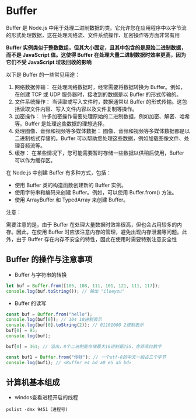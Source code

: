 # Buffer

Buffer 是 Node.js 中用于处理二进制数据的类。它允许您在应用程序中以字节流的形式处理数据，这在处理网络流、文件系统操作、加密操作等方面非常有用

**Buffer 实例类似于整数数组，但其大小固定，且其中包含的是原始二进制数据，而不是 JavaScript 值。这使得 Buffer 在处理大量二进制数据时效率更高，因为它们不受 JavaScript 垃圾回收的影响**

以下是 Buffer 的一些常见用途：

1. 网络数据传输： 在处理网络数据时，经常需要将数据转换为 Buffer。例如，在创建 TCP 或 UDP 服务器时，接收到的数据是以 Buffer 的形式传输的。
2. 文件系统操作： 当读取或写入文件时，数据通常以 Buffer 的形式传输。这包括读取文件内容、写入文件内容以及文件复制等操作。
3. 加密操作： 许多加密操作需要处理原始的二进制数据，例如加密、解密、哈希等。Buffer 是处理这些数据的理想选择。
4. 处理图像、音频和视频等多媒体数据： 图像、音频和视频等多媒体数据都是以二进制格式存储的。Buffer 可以帮助您处理这些数据，例如加载图像文件、处理音频流等。
5. 缓存： 在某些情况下，您可能需要暂时存储一些数据以供稍后使用，Buffer 可以作为缓存区。

在 Node.js 中创建 Buffer 有多种方式，包括：

- 使用 Buffer 类的构造函数创建新的 Buffer 实例。
- 使用字符串和编码来创建 Buffer。例如，可以使用 Buffer.from() 方法。
- 使用 ArrayBuffer 和 TypedArray 来创建 Buffer。

注意：

需要注意的是，由于 Buffer 在处理大量数据时效率很高，但也会占用较多的内存。因此，在使用 Buffer 时应该注意内存的管理，避免出现内存泄漏等问题。此外，由于 Buffer 存在内存不安全的特性，因此在使用时需要特别注意安全性

## Buffer 的操作与注意事项

- Buffer 与字符串的转换

```js
let buf = Buffer.from([105, 108, 111, 101, 121, 111, 117]);
console.log(buf.toString()); // 输出 "iloeyou"
```

- Buffer 的读写

```js
const buf = Buffer.from("hello");
console.log(buf[0]); // 104 10进制表示
console.log(buf[0].toString(2)); // 01101000 2进制表示
buf[0] = 95;
console.log(buf);

buf[0] = 361; // 溢出，8个二进制能存储最大10进制是255，舍弃高位数字

const buf1 = Buffer.from("你好"); // 一个utf-8的中文一般占三个字节
console.log(buf1); // <Buffer e4 bd a0 e5 a5 bd>
```

## 计算机基本组成
- windos查看进程开启的线程
```shell
pslist -dmx 9451（进程号)
```
